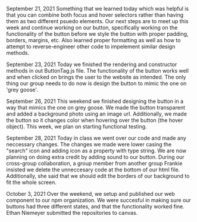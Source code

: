 September 21, 2021
  Something that we learned today which was helpful is that you can combine both focus and hover selectors rather than having them as two different psuedo elements. Our next steps are to meet up this week and continue working on our button, specifically working on the functionality of the button before we style the button with proper padding, borders, margins, etc.
Also learned proper formatting as well as how to attempt to reverse-engineer other code to impelement similar design methods.

September 23, 2021
  Today we finished the rendering and constructor methods in out ButtonTag.js file. The functionality of the button works well and when clicked on brings the user to the website as intended. The only thing our group needs to do now is design the button to mimic the one on 'grey goose'.

September 26, 2021
  This weekend we finished designing the button in a way that mimics the one on grey goose. We made the button transparent and added a background photo using an image url. Additionally, we made the button so it changes color when hovering over the button (the hover object). This week, we plan on starting functional testing.

September 28, 2021
  Today in class we went over our code and made any neccessary changes. The changes we made were lower casing the "search" icon and adding icon as a property with type string. We are now planning on doing extra credit by adding sound to our button. During our cross-group collaboration, a group member from another group Frankie insisted we delete the unneccesary code at the bottom of our html file. Additionally,
  she said that we should edit the borders of our background to fit the whole screen.

  October 3, 2021
  Over the weekend, we setup and published our web component to our npm organization. We were succesful in making sure our buttons had three different states, and that the functionality worked fine. Ethan Niemeyer submitted the repositories to canvas.